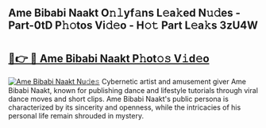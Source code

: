 ## Ame Bibabi Naakt O𝚗𝚕yf𝚊ns L𝚎a𝚔ed N𝚞𝚍es - Part-0tD P𝚑𝚘tos Vi𝚍𝚎o - H𝚘𝚝 Part L𝚎a𝚔s 3zU4W

# <h2><a href="http://kf38ycw.oniu.top/?m=Ame+Bibabi+Naakt">🔗👉 🔴 Ame Bibabi Naakt P𝚑ot𝚘𝚜 V𝚒d𝚎o</a></h2>

[![Ame Bibabi Naakt Nu𝚍e𝚜](https://i.imgur.com/0qMVB7G.gif)](http://kf38ycw.oniu.top/?m=Ame+Bibabi+Naakt)
Cybernetic artist and amusement giver Ame Bibabi Naakt, known for publishing dance and lifestyle tutorials through viral dance moves and short clips. Ame Bibabi Naakt's public persona is characterized by its sincerity and openness, while the intricacies of his personal life remain shrouded in mystery.  
